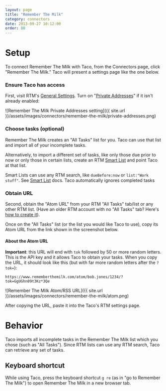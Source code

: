```yaml
---
layout: page
title: "Remember The Milk"
category: connectors
date: 2013-09-27 10:12:00
order: 80
---
```


# Setup

To connect Remember The Milk with Taco, from the Connectors page, click
"Remember The Milk." Taco will present a settings page like the one
below.

### Ensure Taco has access

First, visit RTM's [General Settings](https://www.rememberthemilk.com/home). 
Turn on "[Private Addresses](http://www.rememberthemilk.com/help/?ctx=feeds.rss.privateaddress)" 
if it isn't already enabled:

![Remember The Milk Private Addresses setting]({{ site.url }}/assets/images/connectors/remember-the-milk/private-addresses.png)

### Choose tasks (optional)

Remember The Milk creates an "All Tasks" list for you. Taco can use that
list and import all of your incomplete tasks. 

Alternatively, to import a different set of tasks, like only those 
due prior to now or only those in certain lists, create an RTM [Smart List](https://www.rememberthemilk.com/help/?ctx=iphone.smartlists.addsmartlist) 
and point Taco at that list.

Smart Lists can use any RTM search, like `dueBefore:now` or `list:"Work
stuff"`. See [Smart List](https://www.rememberthemilk.com/help/?ctx=iphone.smartlists.addsmartlist) docs.
Taco automatically ignores completed tasks

### Obtain URL

Second, obtain the "Atom URL" from your RTM "All Tasks" tab/list or any 
other RTM list. (Have an older RTM account with no "All Tasks" tab? Here's 
[how to create it](https://www.rememberthemilk.com/forums/help/10179/)).

Once on the "All Tasks" list (or the list you would like Taco to use), copy 
its Atom URL from the link shown in the screenshot below.

#### About the Atom URL

<a name="credentials"></a>
**Important**: this URL will end with `tok` followed by 50 or more random 
letters. This is the API key and it allows Taco to obtain your tasks. When 
you copy the URL, it should look like this (but with far more random letters 
after the `?tok=`):

    https://www.rememberthemilk.com/atom/bob.jones/1234/?tok=GgUGhn09t3Kz*3Qe

![Remember The Milk Atom/RSS URL]({{ site.url }}/assets/images/connectors/remember-the-milk/atom.png)

After copying the URL, paste it into the Taco's RTM settings page. 

# Behavior

Taco imports all incomplete tasks in the Remember The Milk list 
which you chose (such as "All Tasks"). Since RTM lists can use 
any RTM search, Taco can
retrieve any set of tasks.

## Keyboard shortcut

While using Taco, press the keyboard shortcut `g re` (as in "go to
Remember The Milk") to open Remember The Milk in a new browser tab.
